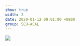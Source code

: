 ```yaml
---
show: true
width: 3
date: 2020-01-12 00:01:00 +0800
group: SEU-ACAL
---
```

<div>
<img src="{{ 'assets/images/etc/cat1.jpg' | relative_url }}" class="img-fluid rounded" >
</div>